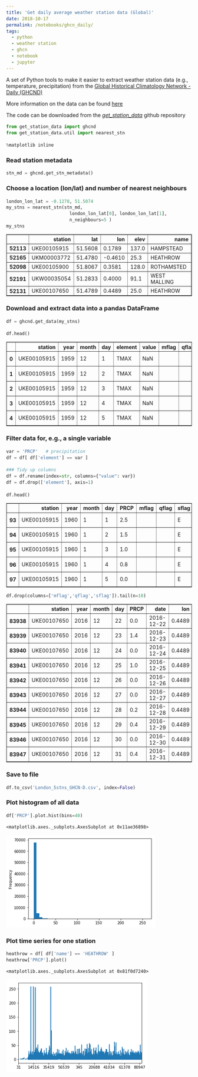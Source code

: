 ```yaml
---
title: 'Get daily average weather station data (Global)'
date: 2018-10-17
permalink: /notebooks/ghcn_daily/
tags:
  - python
  - weather station
  - ghcn
  - notebook
  - jupyter
---
```


A set of Python tools to make it easier to extract weather station data (e.g., temperature, precipitation) from the [Global Historical Climatology Network - Daily (GHCND)](https://www.ncdc.noaa.gov/ghcn-daily-description)

More information on the data can be found [here](https://www1.ncdc.noaa.gov/pub/data/ghcn/daily/readme.txt)

The code can be downloaded from the [_get_station_data_](https://github.com/scotthosking/get-station-data) github repository


```python
from get_station_data import ghcnd
from get_station_data.util import nearest_stn

%matplotlib inline 
```

### Read station metadata


```python
stn_md = ghcnd.get_stn_metadata()
```

### Choose a location (lon/lat) and number of nearest neighbours


```python
london_lon_lat = -0.1278, 51.5074
my_stns = nearest_stn(stn_md, 
                        london_lon_lat[0], london_lon_lat[1], 
                        n_neighbours=5 )
my_stns
```




<div>
<style scoped>
    .dataframe tbody tr th:only-of-type {
        vertical-align: middle;
    }

    .dataframe tbody tr th {
        vertical-align: top;
    }

    .dataframe thead th {
        text-align: right;
    }
</style>
<table border="1" class="dataframe">
  <thead>
    <tr style="text-align: right;">
      <th></th>
      <th>station</th>
      <th>lat</th>
      <th>lon</th>
      <th>elev</th>
      <th>name</th>
    </tr>
  </thead>
  <tbody>
    <tr>
      <th>52113</th>
      <td>UKE00105915</td>
      <td>51.5608</td>
      <td>0.1789</td>
      <td>137.0</td>
      <td>HAMPSTEAD</td>
    </tr>
    <tr>
      <th>52165</th>
      <td>UKM00003772</td>
      <td>51.4780</td>
      <td>-0.4610</td>
      <td>25.3</td>
      <td>HEATHROW</td>
    </tr>
    <tr>
      <th>52098</th>
      <td>UKE00105900</td>
      <td>51.8067</td>
      <td>0.3581</td>
      <td>128.0</td>
      <td>ROTHAMSTED</td>
    </tr>
    <tr>
      <th>52191</th>
      <td>UKW00035054</td>
      <td>51.2833</td>
      <td>0.4000</td>
      <td>91.1</td>
      <td>WEST MALLING</td>
    </tr>
    <tr>
      <th>52131</th>
      <td>UKE00107650</td>
      <td>51.4789</td>
      <td>0.4489</td>
      <td>25.0</td>
      <td>HEATHROW</td>
    </tr>
  </tbody>
</table>
</div>



### Download and extract data into a pandas DataFrame


```python
df = ghcnd.get_data(my_stns)

df.head()
```




<div>
<style scoped>
    .dataframe tbody tr th:only-of-type {
        vertical-align: middle;
    }

    .dataframe tbody tr th {
        vertical-align: top;
    }

    .dataframe thead th {
        text-align: right;
    }
</style>
<table border="1" class="dataframe">
  <thead>
    <tr style="text-align: right;">
      <th></th>
      <th>station</th>
      <th>year</th>
      <th>month</th>
      <th>day</th>
      <th>element</th>
      <th>value</th>
      <th>mflag</th>
      <th>qflag</th>
      <th>sflag</th>
      <th>date</th>
      <th>lon</th>
      <th>lat</th>
      <th>elev</th>
      <th>name</th>
    </tr>
  </thead>
  <tbody>
    <tr>
      <th>0</th>
      <td>UKE00105915</td>
      <td>1959</td>
      <td>12</td>
      <td>1</td>
      <td>TMAX</td>
      <td>NaN</td>
      <td></td>
      <td></td>
      <td></td>
      <td>1959-12-01</td>
      <td>0.1789</td>
      <td>51.5608</td>
      <td>137.0</td>
      <td>HAMPSTEAD</td>
    </tr>
    <tr>
      <th>1</th>
      <td>UKE00105915</td>
      <td>1959</td>
      <td>12</td>
      <td>2</td>
      <td>TMAX</td>
      <td>NaN</td>
      <td></td>
      <td></td>
      <td></td>
      <td>1959-12-02</td>
      <td>0.1789</td>
      <td>51.5608</td>
      <td>137.0</td>
      <td>HAMPSTEAD</td>
    </tr>
    <tr>
      <th>2</th>
      <td>UKE00105915</td>
      <td>1959</td>
      <td>12</td>
      <td>3</td>
      <td>TMAX</td>
      <td>NaN</td>
      <td></td>
      <td></td>
      <td></td>
      <td>1959-12-03</td>
      <td>0.1789</td>
      <td>51.5608</td>
      <td>137.0</td>
      <td>HAMPSTEAD</td>
    </tr>
    <tr>
      <th>3</th>
      <td>UKE00105915</td>
      <td>1959</td>
      <td>12</td>
      <td>4</td>
      <td>TMAX</td>
      <td>NaN</td>
      <td></td>
      <td></td>
      <td></td>
      <td>1959-12-04</td>
      <td>0.1789</td>
      <td>51.5608</td>
      <td>137.0</td>
      <td>HAMPSTEAD</td>
    </tr>
    <tr>
      <th>4</th>
      <td>UKE00105915</td>
      <td>1959</td>
      <td>12</td>
      <td>5</td>
      <td>TMAX</td>
      <td>NaN</td>
      <td></td>
      <td></td>
      <td></td>
      <td>1959-12-05</td>
      <td>0.1789</td>
      <td>51.5608</td>
      <td>137.0</td>
      <td>HAMPSTEAD</td>
    </tr>
  </tbody>
</table>
</div>



### Filter data for, e.g., a single variable


```python
var = 'PRCP'   # precipitation
df = df[ df['element'] == var ]

### Tidy up columns
df = df.rename(index=str, columns={"value": var})
df = df.drop(['element'], axis=1)

df.head()
```




<div>
<style scoped>
    .dataframe tbody tr th:only-of-type {
        vertical-align: middle;
    }

    .dataframe tbody tr th {
        vertical-align: top;
    }

    .dataframe thead th {
        text-align: right;
    }
</style>
<table border="1" class="dataframe">
  <thead>
    <tr style="text-align: right;">
      <th></th>
      <th>station</th>
      <th>year</th>
      <th>month</th>
      <th>day</th>
      <th>PRCP</th>
      <th>mflag</th>
      <th>qflag</th>
      <th>sflag</th>
      <th>date</th>
      <th>lon</th>
      <th>lat</th>
      <th>elev</th>
      <th>name</th>
    </tr>
  </thead>
  <tbody>
    <tr>
      <th>93</th>
      <td>UKE00105915</td>
      <td>1960</td>
      <td>1</td>
      <td>1</td>
      <td>2.5</td>
      <td></td>
      <td></td>
      <td>E</td>
      <td>1960-01-01</td>
      <td>0.1789</td>
      <td>51.5608</td>
      <td>137.0</td>
      <td>HAMPSTEAD</td>
    </tr>
    <tr>
      <th>94</th>
      <td>UKE00105915</td>
      <td>1960</td>
      <td>1</td>
      <td>2</td>
      <td>1.5</td>
      <td></td>
      <td></td>
      <td>E</td>
      <td>1960-01-02</td>
      <td>0.1789</td>
      <td>51.5608</td>
      <td>137.0</td>
      <td>HAMPSTEAD</td>
    </tr>
    <tr>
      <th>95</th>
      <td>UKE00105915</td>
      <td>1960</td>
      <td>1</td>
      <td>3</td>
      <td>1.0</td>
      <td></td>
      <td></td>
      <td>E</td>
      <td>1960-01-03</td>
      <td>0.1789</td>
      <td>51.5608</td>
      <td>137.0</td>
      <td>HAMPSTEAD</td>
    </tr>
    <tr>
      <th>96</th>
      <td>UKE00105915</td>
      <td>1960</td>
      <td>1</td>
      <td>4</td>
      <td>0.8</td>
      <td></td>
      <td></td>
      <td>E</td>
      <td>1960-01-04</td>
      <td>0.1789</td>
      <td>51.5608</td>
      <td>137.0</td>
      <td>HAMPSTEAD</td>
    </tr>
    <tr>
      <th>97</th>
      <td>UKE00105915</td>
      <td>1960</td>
      <td>1</td>
      <td>5</td>
      <td>0.0</td>
      <td></td>
      <td></td>
      <td>E</td>
      <td>1960-01-05</td>
      <td>0.1789</td>
      <td>51.5608</td>
      <td>137.0</td>
      <td>HAMPSTEAD</td>
    </tr>
  </tbody>
</table>
</div>




```python
df.drop(columns=['mflag','qflag','sflag']).tail(n=10)
```




<div>
<style scoped>
    .dataframe tbody tr th:only-of-type {
        vertical-align: middle;
    }

    .dataframe tbody tr th {
        vertical-align: top;
    }

    .dataframe thead th {
        text-align: right;
    }
</style>
<table border="1" class="dataframe">
  <thead>
    <tr style="text-align: right;">
      <th></th>
      <th>station</th>
      <th>year</th>
      <th>month</th>
      <th>day</th>
      <th>PRCP</th>
      <th>date</th>
      <th>lon</th>
      <th>lat</th>
      <th>elev</th>
      <th>name</th>
    </tr>
  </thead>
  <tbody>
    <tr>
      <th>83938</th>
      <td>UKE00107650</td>
      <td>2016</td>
      <td>12</td>
      <td>22</td>
      <td>0.0</td>
      <td>2016-12-22</td>
      <td>0.4489</td>
      <td>51.4789</td>
      <td>25.0</td>
      <td>HEATHROW</td>
    </tr>
    <tr>
      <th>83939</th>
      <td>UKE00107650</td>
      <td>2016</td>
      <td>12</td>
      <td>23</td>
      <td>1.4</td>
      <td>2016-12-23</td>
      <td>0.4489</td>
      <td>51.4789</td>
      <td>25.0</td>
      <td>HEATHROW</td>
    </tr>
    <tr>
      <th>83940</th>
      <td>UKE00107650</td>
      <td>2016</td>
      <td>12</td>
      <td>24</td>
      <td>0.0</td>
      <td>2016-12-24</td>
      <td>0.4489</td>
      <td>51.4789</td>
      <td>25.0</td>
      <td>HEATHROW</td>
    </tr>
    <tr>
      <th>83941</th>
      <td>UKE00107650</td>
      <td>2016</td>
      <td>12</td>
      <td>25</td>
      <td>1.0</td>
      <td>2016-12-25</td>
      <td>0.4489</td>
      <td>51.4789</td>
      <td>25.0</td>
      <td>HEATHROW</td>
    </tr>
    <tr>
      <th>83942</th>
      <td>UKE00107650</td>
      <td>2016</td>
      <td>12</td>
      <td>26</td>
      <td>0.0</td>
      <td>2016-12-26</td>
      <td>0.4489</td>
      <td>51.4789</td>
      <td>25.0</td>
      <td>HEATHROW</td>
    </tr>
    <tr>
      <th>83943</th>
      <td>UKE00107650</td>
      <td>2016</td>
      <td>12</td>
      <td>27</td>
      <td>0.0</td>
      <td>2016-12-27</td>
      <td>0.4489</td>
      <td>51.4789</td>
      <td>25.0</td>
      <td>HEATHROW</td>
    </tr>
    <tr>
      <th>83944</th>
      <td>UKE00107650</td>
      <td>2016</td>
      <td>12</td>
      <td>28</td>
      <td>0.2</td>
      <td>2016-12-28</td>
      <td>0.4489</td>
      <td>51.4789</td>
      <td>25.0</td>
      <td>HEATHROW</td>
    </tr>
    <tr>
      <th>83945</th>
      <td>UKE00107650</td>
      <td>2016</td>
      <td>12</td>
      <td>29</td>
      <td>0.4</td>
      <td>2016-12-29</td>
      <td>0.4489</td>
      <td>51.4789</td>
      <td>25.0</td>
      <td>HEATHROW</td>
    </tr>
    <tr>
      <th>83946</th>
      <td>UKE00107650</td>
      <td>2016</td>
      <td>12</td>
      <td>30</td>
      <td>0.0</td>
      <td>2016-12-30</td>
      <td>0.4489</td>
      <td>51.4789</td>
      <td>25.0</td>
      <td>HEATHROW</td>
    </tr>
    <tr>
      <th>83947</th>
      <td>UKE00107650</td>
      <td>2016</td>
      <td>12</td>
      <td>31</td>
      <td>0.4</td>
      <td>2016-12-31</td>
      <td>0.4489</td>
      <td>51.4789</td>
      <td>25.0</td>
      <td>HEATHROW</td>
    </tr>
  </tbody>
</table>
</div>



### Save to file


```python
df.to_csv('London_5stns_GHCN-D.csv', index=False)
```

### Plot histogram of all data


```python
df['PRCP'].plot.hist(bins=40)
```




    <matplotlib.axes._subplots.AxesSubplot at 0x11ae36898>




![png](/notebooks/images/ghcn_daily_data/output_14_1.png)


### Plot time series for one station


```python
heathrow = df[ df['name'] == 'HEATHROW' ]
heathrow['PRCP'].plot()
```




    <matplotlib.axes._subplots.AxesSubplot at 0x81f0d7240>




![png](/notebooks/images/ghcn_daily_data/output_16_1.png)

